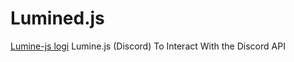 # Lumined.js
[Lumine-js logi](https://cdn.discordapp.com/attachments/938963928552189982/1179360836809146389/20231129_165839.png)
Lumine.js (Discord) To Interact With the Discord API 
